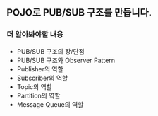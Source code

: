 ## POJO로 PUB/SUB 구조를 만듭니다.

### 더 알아봐야할 내용

- PUB/SUB 구조의 장/단점
- PUB/SUB 구조와 Observer Pattern
- Publisher의 역할
- Subscriber의 역할
- Topic의 역할
- Partition의 역할
- Message Queue의 역할